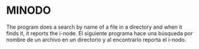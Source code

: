 # MINODO
The program does a search by name of a file in a directory and when it finds it, it reports the i-node.
El siguiente programa hace una búsqueda por nombre de un archivo en un directorio y al encontrarlo reporta el i-nodo.

